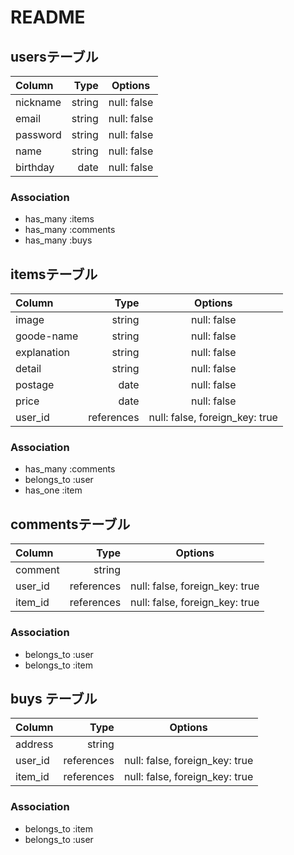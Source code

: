 # README

## usersテーブル
| Column     | Type        | Options      |
|:-----------|------------:|:------------:|
| nickname   | string      | null: false  |
| email      | string      | null: false  |
| password   | string      | null: false  |
| name       | string      | null: false  |
| birthday   | date        | null: false  |
### Association
- has_many :items
- has_many :comments
- has_many :buys

## itemsテーブル
| Column     | Type        | Options                       |
|:-----------|------------:|:-----------------------------:|
| image      | string      | null: false                   |
| goode-name | string      | null: false                   |
| explanation| string      | null: false                   |
| detail     | string      | null: false                   |
| postage    | date        | null: false                   |
| price      | date        | null: false                   |
| user_id    | references  | null: false, foreign_key: true|
### Association
- has_many :comments
- belongs_to :user
- has_one :item

## commentsテーブル
| Column     | Type        | Options                       |
|:-----------|------------:|:-----------------------------:|
| comment    | string      |                               |
| user_id    | references  | null: false, foreign_key: true|
| item_id    | references  | null: false, foreign_key: true|
### Association
- belongs_to :user
- belongs_to :item

## buys テーブル
| Column     | Type        | Options                       |
|:-----------|------------:|:-----------------------------:|
| address    | string      |                               |
| user_id    | references  | null: false, foreign_key: true|
| item_id    | references  | null: false, foreign_key: true|
### Association
- belongs_to :item
- belongs_to :user

